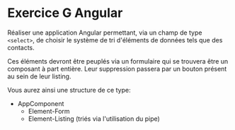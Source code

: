 # Exercice G Angular

Réaliser une application Angular permettant, via un champ de type `<select>`, de choisir le système de tri d'éléments de données tels que des contacts. 
 
Ces éléments devront être peuplés via un formulaire qui se trouvera être un composant à part entière. Leur suppression passera par un bouton présent au sein de leur listing.
 
Vous aurez ainsi une structure de ce type: 
- AppComponent
    - Element-Form
    - Element-Listing (triés via l'utilisation du pipe)
    